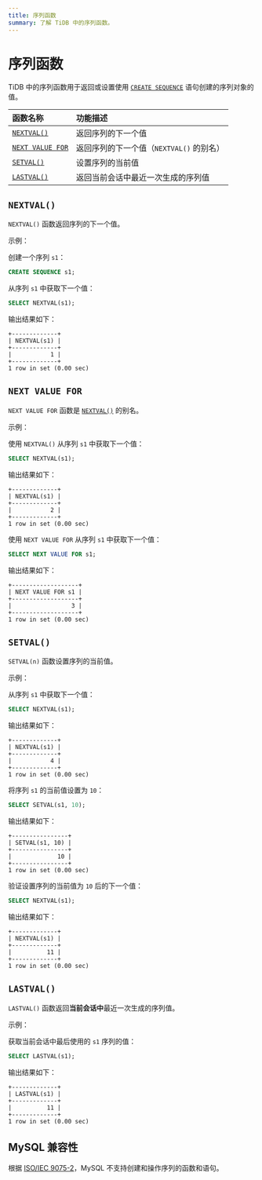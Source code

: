 ```yaml
---
title: 序列函数
summary: 了解 TiDB 中的序列函数。
---
```


# 序列函数

TiDB 中的序列函数用于返回或设置使用 [`CREATE SEQUENCE`](/sql-statements/sql-statement-create-sequence.md) 语句创建的序列对象的值。

| 函数名称 | 功能描述 |
| :-------- | :-------------------------- |
| [`NEXTVAL()`](#nextval) | 返回序列的下一个值 |
| [`NEXT VALUE FOR`](#next-value-for) | 返回序列的下一个值（`NEXTVAL()` 的别名） |
| [`SETVAL()`](#setval) | 设置序列的当前值 |
| [`LASTVAL()`](#lastval) | 返回当前会话中最近一次生成的序列值 |

## `NEXTVAL()`

`NEXTVAL()` 函数返回序列的下一个值。

示例：

创建一个序列 `s1`：

```sql
CREATE SEQUENCE s1;
```

从序列 `s1` 中获取下一个值：

```sql
SELECT NEXTVAL(s1);
```

输出结果如下：

```
+-------------+
| NEXTVAL(s1) |
+-------------+
|           1 |
+-------------+
1 row in set (0.00 sec)
```

## `NEXT VALUE FOR`

`NEXT VALUE FOR` 函数是 [`NEXTVAL()`](#nextval) 的别名。

示例：

使用 `NEXTVAL()` 从序列 `s1` 中获取下一个值：

```sql
SELECT NEXTVAL(s1);
```

输出结果如下：

```
+-------------+
| NEXTVAL(s1) |
+-------------+
|           2 |
+-------------+
1 row in set (0.00 sec)
```

使用 `NEXT VALUE FOR` 从序列 `s1` 中获取下一个值：

```sql
SELECT NEXT VALUE FOR s1;
```

输出结果如下：

```
+-------------------+
| NEXT VALUE FOR s1 |
+-------------------+
|                 3 |
+-------------------+
1 row in set (0.00 sec)
```

## `SETVAL()`

`SETVAL(n)` 函数设置序列的当前值。

示例：

从序列 `s1` 中获取下一个值：

```sql
SELECT NEXTVAL(s1);
```

输出结果如下：

```
+-------------+
| NEXTVAL(s1) |
+-------------+
|           4 |
+-------------+
1 row in set (0.00 sec)
```

将序列 `s1` 的当前值设置为 `10`：

```sql
SELECT SETVAL(s1, 10);
```

输出结果如下：

```
+----------------+
| SETVAL(s1, 10) |
+----------------+
|             10 |
+----------------+
1 row in set (0.00 sec)
```

验证设置序列的当前值为 `10` 后的下一个值：

```sql
SELECT NEXTVAL(s1);
```

输出结果如下：

```
+-------------+
| NEXTVAL(s1) |
+-------------+
|          11 |
+-------------+
1 row in set (0.00 sec)
```

## `LASTVAL()`

`LASTVAL()` 函数返回**当前会话中**最近一次生成的序列值。

示例：

获取当前会话中最后使用的 `s1` 序列的值：

```sql
SELECT LASTVAL(s1);
```

输出结果如下：

```
+-------------+
| LASTVAL(s1) |
+-------------+
|          11 |
+-------------+
1 row in set (0.00 sec)
```

## MySQL 兼容性

根据 [ISO/IEC 9075-2](https://www.iso.org/standard/76584.html)，MySQL 不支持创建和操作序列的函数和语句。
